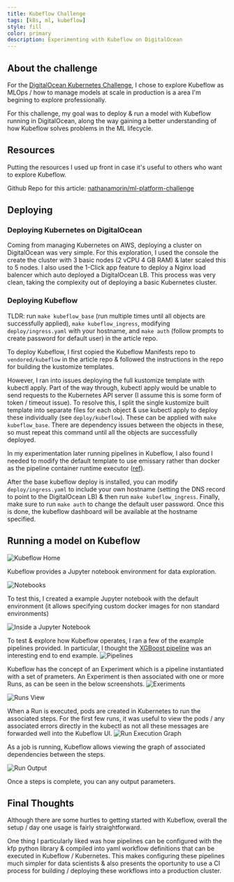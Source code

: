 ```yaml
---
title: Kubeflow Challenge
tags: [k8s, ml, kubeflow]
style: fill
color: primary
description: Experimenting with Kubeflow on DigitalOcean
---
```


## About the challenge

For the [DigitalOcean Kubernetes Challenge](https://www.digitalocean.com/community/pages/kubernetes-challenge), I chose to explore Kubeflow as MLOps / how to manage models at scale in production is a area I'm begining to explore professionally.

For this challenge, my goal was to deploy & run a model with Kubeflow running in DigitalOcean, along the way gaining a better understanding of how Kubeflow solves problems in the ML lifecycle.

## Resources

Putting the resources I used up front in case it's useful to others who want to explore Kubeflow.

Github Repo for this article: [nathanamorin/ml-platform-challenge](https://github.com/nathanamorin/ml-platform-challenge)

## Deploying

### Deploying Kubernetes on DigitalOcean

Coming from managing Kubernetes on AWS, deploying a cluster on DigitalOcean was very simple.  For this exploration, I used the console the create the cluster with 3 basic nodes (2 vCPU 4 GB RAM) & later scaled this to 5 nodes.  I also used the 1-Click app feature to deploy a Nginx load balencer which auto deployed a DigitalOcean LB.  This process was very clean, taking the complexity out of deploying a basic Kubernetes cluster.

### Deploying Kubeflow

TLDR: run ```make kubeflow_base``` (run multiple times until all objects are successfully applied), ```make kubeflow_ingress```, modifying ```deploy/ingress.yaml``` with your hostname, and ```make auth``` (follow prompts to create password for default user) in the article repo.

To deploy Kubeflow, I first copied the Kubeflow Manifests repo to ```vendored/kubeflow``` in the article repo & followed the instructions in the repo for building the kustomize templates.

However, I ran into issues deploying the full kustomize template with kubectl apply.  Part of the way through, kubectl apply would be unable to send requests to the Kubernetes API server (I assume this is some form of token / timeout issue).  To resolve this, I split the single kustomize built template into separate files for each object & use kubectl apply to deploy these individually (see ```deploy/kubeflow```).  These can be applied with ```make kubeflow_base```.  There are dependency issues between the objects in these, so must repeat this command until all the objects are successfully deployed.


In my experimentation later running pipelines in Kubeflow, I also found I needed to modify the default template to use emissary rather than docker as the pipeline container runtime executor ([ref](https://github.com/nathanamorin/ml-platform-challenge/blob/main/deploy/kubeflow/v1--ConfigMap/kubeflow--workflow-controller-configmap.yaml#L28)).


After the base kubeflow deploy is installed, you can modify ```deploy/ingress.yaml``` to include your own hostname (setting the DNS record to point to the DigitalOcean LB) & then run ```make kubeflow_ingress```.  Finally, make sure to run ```make auth``` to change the default user password.  Once this is done, the kubeflow dashboard will be available at the hostname specified.


## Running a model on Kubeflow

![Kubeflow Home](/assets/img/posts/kubeflow-challenge/home.png)

Kubeflow provides a Jupyter notebook environment for data exploration.


![Notebooks](/assets/img/posts/kubeflow-challenge/notebooks.png)

To test this, I created a example Jupyter notebook with the default environment (it allows specifying custom docker images for non standard environments)

![Inside a Jupyter Notebook](/assets/img/posts/kubeflow-challenge/notebook_view.png)

To test & explore how Kubeflow operates, I ran a few of the example pipelines provided.  In particular, I thought the [XGBoost pipeline](https://github.com/kubeflow/pipelines/blob/6ccf5bcd0b9db955c91caab85fa130714527f414/samples/core/train_until_good/train_until_good.py) was an interesting end to end example.
![Pipelines](/assets/img/posts/kubeflow-challenge/pipelines.png)

Kubeflow has the concept of an Experiment which is a pipeline instantiated with a set of prameters.  An Experiment is then associated with one or more Runs, as can be seen in the below screenshots.
![Exeriments](/assets/img/posts/kubeflow-challenge/experiments.png)

![Runs View](/assets/img/posts/kubeflow-challenge/runs.png)

When a Run is executed, pods are created in Kubernetes to run the associated steps.  For the first few runs, it was useful to view the pods / any associated errors directly in the kubectl as not all these messages are forwarded well into the Kubeflow UI.
![Run Execution Graph](/assets/img/posts/kubeflow-challenge/graph.png)

As a job is running, Kubeflow allows viewing the graph of associated dependencies between the steps.

![Run Output](/assets/img/posts/kubeflow-challenge/run_output.png)

Once a steps is complete, you can any output parameters.

## Final Thoughts

Although there are some hurtles to getting started with Kubeflow, overall the setup / day one usage is fairly straightforward.

One thing I particularly liked was how pipelines can be configured with the kfp python library & compiled into yaml workflow definitions that can be executed in Kubeflow / Kubernetes.  This makes configuring these pipelines much simpler for data scientists & also presents the oportunity to use a CI process for building / deploying these workflows into a production cluster.

